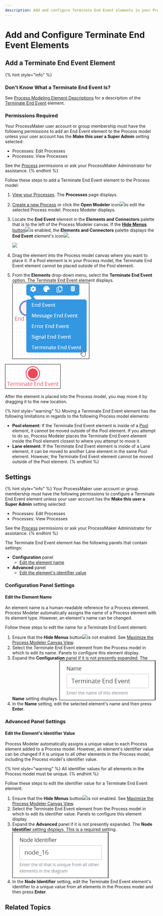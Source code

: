 ```yaml
---
description: Add and configure Terminate End Event elements in your Process model.
---
```


# Add and Configure Terminate End Event Elements

## Add a Terminate End Event Element

{% hint style="info" %}
### Don't Know What a Terminate End Event Is?

See [Process Modeling Element Descriptions](process-modeling-element-descriptions.md) for a description of the [Terminate End Event](process-modeling-element-descriptions.md#terminate-end-event) element.

### Permissions Required

Your ProcessMaker user account or group membership must have the following permissions to add an End Event element to the Process model unless your user account has the **Make this user a Super Admin** setting selected:

* Processes: Edit Processes
* Processes: View Processes

See the [Process](../../../processmaker-administration/permission-descriptions-for-users-and-groups.md#processes) permissions or ask your ProcessMaker Administrator for assistance.
{% endhint %}

Follow these steps to add a Terminate End Event element to the Process model:

1. [View your Processes](../../viewing-processes/view-the-list-of-processes/view-your-processes.md#view-all-active-processes). The **Processes** page displays.
2. [Create a new Process](../../viewing-processes/view-the-list-of-processes/create-a-process.md) or click the **Open Modeler** icon![](../../../.gitbook/assets/open-modeler-edit-icon-processes-page-processes.png)to edit the selected Process model. Process Modeler displays.
3. Locate the **End Event** element in the **Elements and Connectors** palette that is to the left of the Process Modeler canvas. If the [**Hide Menus** button](../navigate-around-your-process-model.md#maximize-the-process-modeler-canvas-view)![](../../../.gitbook/assets/hide-menus-button-process-modeler-processes.png)is enabled, the **Elements and Connectors** palette displays the **End Event** element's icon![](../../../.gitbook/assets/end-event-icon-process-modeler-processes.png).

   ![](../../../.gitbook/assets/end-event-control-process-modeler-processes.png)

4. Drag the element into the Process model canvas where you want to place it. If a Pool element is in your Process model, the Terminate End Event element cannot be placed outside of the Pool element.
5. From the **Elements** drop-down menu, select the **Terminate End Event** option. The Terminate End Event element displays. ![](../../../.gitbook/assets/terminate-end-event-selection-process-modeler-designer.png) 

![Terminate End Event element](../../../.gitbook/assets/terminate-end-event-element-process-modeler-designer.png)

After the element is placed into the Process model, you may move it by dragging it to the new location.

{% hint style="warning" %}
Moving a Terminate End Event element has the following limitations in regards to the following Process model elements:

* **Pool element:** If the Terminate End Event element is inside of a [Pool](process-modeling-element-descriptions.md#pool) element, it cannot be moved outside of the Pool element. If you attempt to do so, Process Modeler places the Terminate End Event element inside the Pool element closest to where you attempt to move it.
* **Lane element:** If the Terminate End Event element is inside of a Lane element, it can be moved to another Lane element in the same Pool element. However, the Terminate End Event element cannot be moved outside of the Pool element.
{% endhint %}

## Settings

{% hint style="info" %}
Your ProcessMaker user account or group membership must have the following permissions to configure a Terminate End Event element unless your user account has the **Make this user a Super Admin** setting selected:

* Processes: Edit Processes
* Processes: View Processes

See the [Process](../../../processmaker-administration/permission-descriptions-for-users-and-groups.md#processes) permissions or ask your ProcessMaker Administrator for assistance.
{% endhint %}

The Terminate End Event element has the following panels that contain settings:

* **Configuration** panel
  * [Edit the element name](add-and-configure-terminate-end-event-elements.md#edit-the-element-name)
* **Advanced** panel
  * [Edit the element's identifier value](add-and-configure-terminate-end-event-elements.md#edit-the-elements-identifier-value)

### Configuration Panel Settings

#### Edit the Element Name

An element name is a human-readable reference for a Process element. Process Modeler automatically assigns the name of a Process element with its element type. However, an element's name can be changed.

Follow these steps to edit the name for a Terminate End Event element:

1. Ensure that the **Hide Menus** button![](../../../.gitbook/assets/hide-menus-button-process-modeler-processes.png)is not enabled. See [Maximize the Process Modeler Canvas View](../navigate-around-your-process-model.md#maximize-the-process-modeler-canvas-view).
2. Select the Terminate End Event element from the Process model in which to edit its name. Panels to configure this element display.
3. Expand the **Configuration** panel if it is not presently expanded. The **Name** setting displays. ![](../../../.gitbook/assets/terminate-end-event-configuration-name-process-modeler-designer.png) 
4. In the **Name** setting, edit the selected element's name and then press **Enter**.

### Advanced Panel Settings

#### Edit the Element's Identifier Value

Process Modeler automatically assigns a unique value to each Process element added to a Process model. However, an element's identifier value can be changed if it is unique to all other elements in the Process model, including the Process model's identifier value.

{% hint style="warning" %}
All identifier values for all elements in the Process model must be unique.
{% endhint %}

Follow these steps to edit the identifier value for a Terminate End Event element:

1. Ensure that the **Hide Menus** button![](../../../.gitbook/assets/hide-menus-button-process-modeler-processes.png)is not enabled. See [Maximize the Process Modeler Canvas View](../navigate-around-your-process-model.md#maximize-the-process-modeler-canvas-view).
2. Select the Terminate End Event element from the Process model in which to edit its identifier value. Panels to configure this element display.
3. Expand the **Advanced** panel if it is not presently expanded. The **Node Identifier** setting displays. This is a required setting. ![](../../../.gitbook/assets/terminate-end-event-configuration-identifier-process-modeler-designer.png) 
4. In the **Node Identifier** setting, edit the Terminate End Event element's identifier to a unique value from all elements in the Process model and then press **Enter**.

## Related Topics



